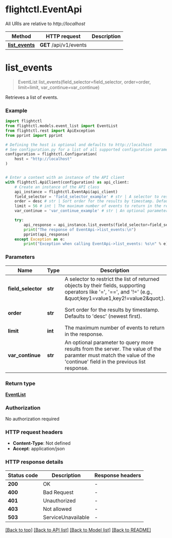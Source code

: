# flightctl.EventApi

All URIs are relative to *http://localhost*

Method | HTTP request | Description
------------- | ------------- | -------------
[**list_events**](EventApi.md#list_events) | **GET** /api/v1/events | 


# **list_events**
> EventList list_events(field_selector=field_selector, order=order, limit=limit, var_continue=var_continue)



Retrieves a list of events. 

### Example


```python
import flightctl
from flightctl.models.event_list import EventList
from flightctl.rest import ApiException
from pprint import pprint

# Defining the host is optional and defaults to http://localhost
# See configuration.py for a list of all supported configuration parameters.
configuration = flightctl.Configuration(
    host = "http://localhost"
)


# Enter a context with an instance of the API client
with flightctl.ApiClient(configuration) as api_client:
    # Create an instance of the API class
    api_instance = flightctl.EventApi(api_client)
    field_selector = 'field_selector_example' # str | A selector to restrict the list of returned objects by their fields, supporting operators like '=', '==', and '!=' (e.g., \"key1=value1,key2!=value2\"). (optional)
    order = desc # str | Sort order for the results by timestamp. Defaults to 'desc' (newest first). (optional) (default to desc)
    limit = 56 # int | The maximum number of events to return in the response. (optional)
    var_continue = 'var_continue_example' # str | An optional parameter to query more results from the server. The value of the paramter must match the value of the 'continue' field in the previous list response. (optional)

    try:
        api_response = api_instance.list_events(field_selector=field_selector, order=order, limit=limit, var_continue=var_continue)
        print("The response of EventApi->list_events:\n")
        pprint(api_response)
    except Exception as e:
        print("Exception when calling EventApi->list_events: %s\n" % e)
```



### Parameters


Name | Type | Description  | Notes
------------- | ------------- | ------------- | -------------
 **field_selector** | **str**| A selector to restrict the list of returned objects by their fields, supporting operators like &#39;&#x3D;&#39;, &#39;&#x3D;&#x3D;&#39;, and &#39;!&#x3D;&#39; (e.g., \&quot;key1&#x3D;value1,key2!&#x3D;value2\&quot;). | [optional] 
 **order** | **str**| Sort order for the results by timestamp. Defaults to &#39;desc&#39; (newest first). | [optional] [default to desc]
 **limit** | **int**| The maximum number of events to return in the response. | [optional] 
 **var_continue** | **str**| An optional parameter to query more results from the server. The value of the paramter must match the value of the &#39;continue&#39; field in the previous list response. | [optional] 

### Return type

[**EventList**](EventList.md)

### Authorization

No authorization required

### HTTP request headers

 - **Content-Type**: Not defined
 - **Accept**: application/json

### HTTP response details

| Status code | Description | Response headers |
|-------------|-------------|------------------|
**200** | OK |  -  |
**400** | Bad Request |  -  |
**401** | Unauthorized |  -  |
**403** | Not allowed |  -  |
**503** | ServiceUnavailable |  -  |

[[Back to top]](#) [[Back to API list]](../README.md#documentation-for-api-endpoints) [[Back to Model list]](../README.md#documentation-for-models) [[Back to README]](../README.md)

